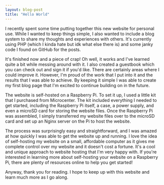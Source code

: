 ```yaml
---
layout: blog-post
title: "Hello World"
---
```


I recently spent some time putting together this new website for personal use. While I wanted to keep things simple, I also wanted to include a blog system to share my thoughts and experiences with others. It's currently using PHP (which I kinda hate but idk what else there is) and some janky code I found on GitHub for the posts.

It's finished now and a piece of crap! Oh well, it works and I've learned quite a bit while messing around with it. I also created a guestbook which you can check out and sign it if you'd like. There are certainly areas where I could improve it. However, I'm proud of the work that I put into it and the results that I was able to achieve. By keeping it simple I was able to create my first blog page that I'm excited to continue building on in the future.

The website is self-hosted on a Raspberry Pi. To set it up, I used a little kit that I purchased from Microcenter. The kit included everything I needed to get started, including the Raspberry Pi itself, a case, a power supply, and even a microSD card for storing the website files. Once the Raspberry Pi was assembled, I simply transferred my website files over to the microSD card and set up an Nginx server on the Pi to host the website.

The process was surprisingly easy and straightforward, and I was amazed at how quickly I was able to get the website up and running. I love the idea of self-hosting my website on a small, affordable computer as it gives me complete control over my website and it doesn't cost a fortune. It's a cool and unique approach to website hosting that I'm very happy with. If you're interested in learning more about self-hosting your website on a Raspberry Pi, there are plenty of resources online to help you get started!

Anyway, thank you for reading. I hope to keep up with this website and learn much more as I go along.
